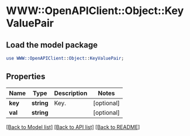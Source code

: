 # WWW::OpenAPIClient::Object::KeyValuePair

## Load the model package
```perl
use WWW::OpenAPIClient::Object::KeyValuePair;
```

## Properties
Name | Type | Description | Notes
------------ | ------------- | ------------- | -------------
**key** | **string** | Key. | [optional] 
**val** | **string** |  | [optional] 

[[Back to Model list]](../README.md#documentation-for-models) [[Back to API list]](../README.md#documentation-for-api-endpoints) [[Back to README]](../README.md)



